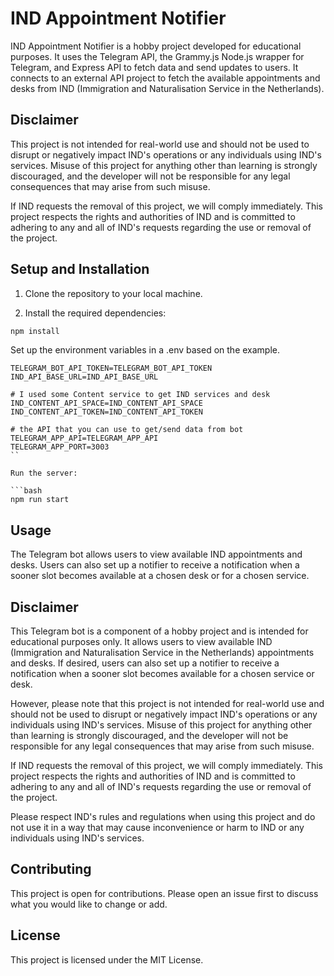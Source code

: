 # IND Appointment Notifier

IND Appointment Notifier is a hobby project developed for educational purposes. It uses the Telegram API, the Grammy.js Node.js wrapper for Telegram, and Express API to fetch data and send updates to users. It connects to an external API project to fetch the available appointments and desks from IND (Immigration and Naturalisation Service in the Netherlands).

## Disclaimer

This project is not intended for real-world use and should not be used to disrupt or negatively impact IND's operations or any individuals using IND's services. Misuse of this project for anything other than learning is strongly discouraged, and the developer will not be responsible for any legal consequences that may arise from such misuse.

If IND requests the removal of this project, we will comply immediately. This project respects the rights and authorities of IND and is committed to adhering to any and all of IND's requests regarding the use or removal of the project.

## Setup and Installation

1. Clone the repository to your local machine.

2. Install the required dependencies:

```bash
npm install
```

Set up the environment variables in a .env based on the example.

```
TELEGRAM_BOT_API_TOKEN=TELEGRAM_BOT_API_TOKEN
IND_API_BASE_URL=IND_API_BASE_URL

# I used some Content service to get IND services and desk
IND_CONTENT_API_SPACE=IND_CONTENT_API_SPACE
IND_CONTENT_API_TOKEN=IND_CONTENT_API_TOKEN

# the API that you can use to get/send data from bot
TELEGRAM_APP_API=TELEGRAM_APP_API
TELEGRAM_APP_PORT=3003
``

Run the server:

```bash
npm run start
```

## Usage

The Telegram bot allows users to view available IND appointments and desks. Users can also set up a notifier to receive a notification when a sooner slot becomes available at a chosen desk or for a chosen service.


##  Disclaimer

This Telegram bot is a component of a hobby project and is intended for educational purposes only. It allows users to view available IND (Immigration and Naturalisation Service in the Netherlands) appointments and desks. If desired, users can also set up a notifier to receive a notification when a sooner slot becomes available for a chosen service or desk.


However, please note that this project is not intended for real-world use and should not be used to disrupt or negatively impact IND's operations or any individuals using IND's services. Misuse of this project for anything other than learning is strongly discouraged, and the developer will not be responsible for any legal consequences that may arise from such misuse.


If IND requests the removal of this project, we will comply immediately. This project respects the rights and authorities of IND and is committed to adhering to any and all of IND's requests regarding the use or removal of the project.


Please respect IND's rules and regulations when using this project and do not use it in a way that may cause inconvenience or harm to IND or any individuals using IND's services.

## Contributing

This project is open for contributions. Please open an issue first to discuss what you would like to change or add.


## License

This project is licensed under the MIT License.

